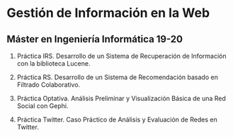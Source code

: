 # Gestión de Información en la Web

## Máster en Ingeniería Informática 19-20

1. Práctica IRS. Desarrollo de un Sistema de Recuperación de Información con la biblioteca Lucene.

2. Práctica RS. Desarrollo de un Sistema de Recomendación basado en Filtrado Colaborativo.

3. Práctica Optativa. Análisis Preliminar y Visualización Básica de una Red Social con Gephi.

4. Práctica Twitter. Caso Práctico de Análisis y Evaluación de Redes en Twitter.
